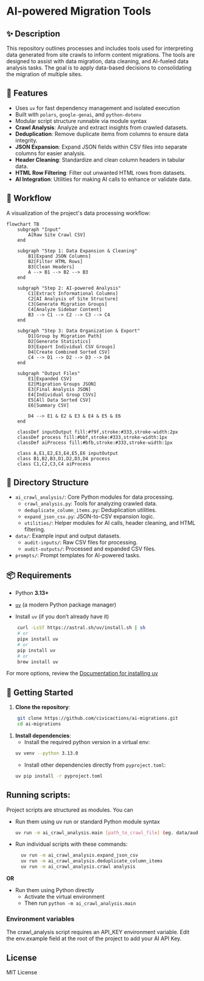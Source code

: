 # AI-powered Migration Tools

## ✨ Description
This repository outlines processes and includes tools used for interpreting data generated from site crawls to inform content migrations. The tools are designed to assist with data migration, data cleaning, and AI-fueled data analysis tasks. The goal is to apply data-based decisions to consolidating the migration of multiple sites.

## 🚀 Features
- Uses `uv` for fast dependency management and isolated execution
- Built with `polars`, `google-genai`, and `python-dotenv`
- Modular script structure runnable via module syntax
- **Crawl Analysis**: Analyze and extract insights from crawled datasets.
- **Deduplication**: Remove duplicate items from columns to ensure data integrity.
- **JSON Expansion**: Expand JSON fields within CSV files into separate columns for easier analysis.
- **Header Cleaning**: Standardize and clean column headers in tabular data.
- **HTML Row Filtering**: Filter out unwanted HTML rows from datasets.
- **AI Integration**: Utilities for making AI calls to enhance or validate data.

## 🔄 Workflow

A visualization of the project's data processing workflow:

```mermaid
flowchart TB
    subgraph "Input"
        A[Raw Site Crawl CSV]
    end

    subgraph "Step 1: Data Expansion & Cleaning"
        B1[Expand JSON Columns]
        B2[Filter HTML Rows]
        B3[Clean Headers]
        A --> B1 --> B2 --> B3
    end
    
    subgraph "Step 2: AI-powered Analysis"
        C1[Extract Informational Columns]
        C2[AI Analysis of Site Structure]
        C3[Generate Migration Groups]
        C4[Analyze Sidebar Content]
        B3 --> C1 --> C2 --> C3 --> C4
    end
    
    subgraph "Step 3: Data Organization & Export"
        D1[Group by Migration Path]
        D2[Generate Statistics]
        D3[Export Individual CSV Groups]
        D4[Create Combined Sorted CSV]
        C4 --> D1 --> D2 --> D3 --> D4
    end
    
    subgraph "Output Files"
        E1[Expanded CSV]
        E2[Migration Groups JSON]
        E3[Final Analysis JSON]
        E4[Individual Group CSVs]
        E5[All Data Sorted CSV]
        E6[Summary CSV]
        
        D4 --> E1 & E2 & E3 & E4 & E5 & E6
    end
    
    classDef inputOutput fill:#f9f,stroke:#333,stroke-width:2px
    classDef process fill:#bbf,stroke:#333,stroke-width:1px
    classDef aiProcess fill:#bfb,stroke:#333,stroke-width:1px
    
    class A,E1,E2,E3,E4,E5,E6 inputOutput
    class B1,B2,B3,D1,D2,D3,D4 process
    class C1,C2,C3,C4 aiProcess
```


## 📁 Directory Structure

- `ai_crawl_analysis/`: Core Python modules for data processing.
  - `crawl_analysis.py`: Tools for analyzing crawled data.
  - `deduplicate_column_items.py`: Deduplication utilities.
  - `expand_json_csv.py`: JSON-to-CSV expansion logic.
  - `utilities/`: Helper modules for AI calls, header cleaning, and HTML filtering.
- `data/`: Example input and output datasets.
  - `audit-inputs/`: Raw CSV files for processing.
  - `audit-outputs/`: Processed and expanded CSV files.
- `prompts/`: Prompt templates for AI-powered tasks.

## 📦 Requirements

- Python **3.13+**
- [`uv`](https://docs.astral.sh/uv/) (a modern Python package manager)

- Install `uv` (if you don’t already have it)
``` bash
    curl -LsSf https://astral.sh/uv/install.sh | sh
    # or
    pipx install uv
    # or
    pip install uv
    # or
    brew install uv
```

For more options, review the [Documentation for installing uv](https://docs.astral.sh/uv/getting-started/installation/)


## 🔧 Getting Started
1. **Clone the repository**:
```bash 
    git clone https://github.com/civicactions/ai-migrations.git
    cd ai-migrations
```

1. **Install dependencies**:
   - Install the required python version in a virtual env:
   ```bash
   uv venv --python 3.13.0
   ```
   - Install other dependencies directly from `pyproject.toml`:
   ```bash
   uv pip install -r pyproject.toml
   ```

## Running scripts:
Project scripts are structured as modules. You can 
- Run them using uv run or standard Python module syntax
   ```bash
   uv run -m ai_crawl_analysis.main [path_to_crawl_file] (eg. data/audit-inputs/sample-seed-fund.csv)
   ```
- Run individual scripts with these commands:
   ```bash
     uv run -m ai_crawl_analysis.expand_json_csv
     uv run -m ai_crawl_analysis.deduplicate_column_items
     uv run -m ai_crawl_analysis.crawl analysis
**OR**

- Run them using Python directly
  - Activate the virtual environment
  - Then run `python -m ai_crawl_analysis.main`


### Environment variables
The crawl_analysis script requires an API_KEY environment variable. Edit the env.example field at the root of the project to add your AI API Key.

## License

MIT License
